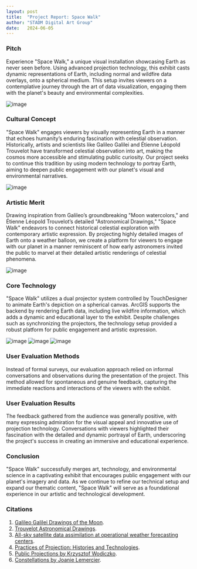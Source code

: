```yaml
---
layout: post
title:  "Project Report: Space Walk"
author: "STADM Digital Art Group"
date:   2024-06-05
---
```


### Pitch
Experience "Space Walk," a unique visual installation showcasing Earth as never seen before. Using advanced projection technology, this exhibit casts dynamic representations of Earth, including normal and wildfire data overlays, onto a spherical medium. This setup invites viewers on a contemplative journey through the art of data visualization, engaging them with the planet's beauty and environmental complexities.

![image](/engr352/assets/img/mig/finalEarth.png)

### Cultural Concept
"Space Walk" engages viewers by visually representing Earth in a manner that echoes humanity’s enduring fascination with celestial observation. Historically, artists and scientists like Galileo Galilei and Étienne Léopold Trouvelot have transformed celestial observation into art, making the cosmos more accessible and stimulating public curiosity. Our project seeks to continue this tradition by using modern technology to portray Earth, aiming to deepen public engagement with our planet's visual and environmental narratives.

![image](/engr352/assets/img/mig/culturalConcept.png)

### Artistic Merit
Drawing inspiration from Galileo’s groundbreaking "Moon watercolors," and Étienne Léopold Trouvelot’s detailed "Astronomical Drawings," "Space Walk" endeavors to connect historical celestial exploration with contemporary artistic expression. By projecting highly detailed images of Earth onto a weather balloon, we create a platform for viewers to engage with our planet in a manner reminiscent of how early astronomers invited the public to marvel at their detailed artistic renderings of celestial phenomena.

![image](/engr352/assets/img/mig/artisticConcept.png)

### Core Technology
"Space Walk" utilizes a dual projector system controlled by TouchDesigner to animate Earth's depiction on a spherical canvas. ArcGIS supports the backend by rendering Earth data, including live wildfire information, which adds a dynamic and educational layer to the exhibit. Despite challenges such as synchronizing the projectors, the technology setup provided a robust platform for public engagement and artistic expression.

![image](/engr352/assets/img/mig/touchDesignerImg.png)
![image](/engr352/assets/img/mig/mainApp.png)
![image](/engr352/assets/img/mig/arcGis.png)

### User Evaluation Methods
Instead of formal surveys, our evaluation approach relied on informal conversations and observations during the presentation of the project. This method allowed for spontaneous and genuine feedback, capturing the immediate reactions and interactions of the viewers with the exhibit.

### User Evaluation Results
The feedback gathered from the audience was generally positive, with many expressing admiration for the visual appeal and innovative use of projection technology. Conversations with viewers highlighted their fascination with the detailed and dynamic portrayal of Earth, underscoring the project's success in creating an immersive and educational experience.

### Conclusion
"Space Walk" successfully merges art, technology, and environmental science in a captivating exhibit that encourages public engagement with our planet's imagery and data. As we continue to refine our technical setup and expand our thematic content, "Space Walk" will serve as a foundational experience in our artistic and technological development.

### Citations
1. [Galileo Galilei Drawings of the Moon](https://brunelleschi.imss.fi.it/galileopalazzostrozzi/object/GalileoGalileiDrawingsOfTheMoon.html).
2. [Trouvelot Astronomical Drawings](https://archive.org/details/TrouvelotAstronomicalDrawings).
3. [All-sky satellite data assimilation at operational weather forecasting centers](https://rmets.onlinelibrary.wiley.com/doi/full/10.1002/qj.3202).
4. [Practices of Projection: Histories and Technologies](https://books.google.com/books?hl=en&lr=&id=X93QDwAAQBAJ&oi=fnd&pg=PP1&dq=projection+art+technology&ots=FOir7jYlT3&sig=bYXUMQeux18PvK_8Y9PqrHsTcEI).
5. [Public Projections by Krzysztof Wodiczko](https://www.krzysztofwodiczko.com/public-projections#/new-gallery-79/).
6. [Constellations by Joanie Lemercier](https://joanielemercier.com/constellations/).

